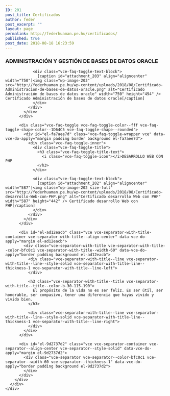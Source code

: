 ```yaml
---
ID: 201
post_title: Certificados
author: feder
post_excerpt: ""
layout: page
permalink: http://federhuaman.pe.hu/certificados/
published: true
post_date: 2018-08-18 16:23:59
---
```

<!--vcv no format-->

<div class="vce-row-container">
  <div id="el-1faa1f1b" class="vce-row vce-row--col-gap-30 vce-row-columns--top vce-row-content--top" data-vce-do-apply="all el-1faa1f1b">
    <div class="vce-row-content" data-vce-element-content="true">
      <div id="el-55180c86" class="vce-col vce-col--md-100p vce-col--xs-1 vce-col--xs-last vce-col--xs-first vce-col--sm-last vce-col--sm-first vce-col--md-last vce-col--lg-last vce-col--xl-last vce-col--md-first vce-col--lg-first vce-col--xl-first" data-vce-do-apply="background border el-55180c86">
        <div class="vce-col-inner" data-vce-element-content="true" data-vce-do-apply="padding margin el-55180c86">
        </div>
      </div>
    </div>
  </div>
</div>

<div class="vce-row-container">
  <div id="el-64bdf391" class="vce-row vce-row--col-gap-30 container vce-row-columns--top vce-row-content--top" data-vce-do-apply="all el-64bdf391">
    <div class="vce-row-content" data-vce-element-content="true">
      <div id="el-812ed79f" class="vce-col vce-col--md-100p vce-col--xs-1 vce-col--xs-last vce-col--xs-first vce-col--sm-last vce-col--sm-first vce-col--md-last vce-col--lg-last vce-col--xl-last vce-col--md-first vce-col--lg-first vce-col--xl-first container" data-vce-do-apply="background border el-812ed79f">
        <div class="vce-col-inner" data-vce-element-content="true" data-vce-do-apply="padding margin el-812ed79f">
          <div class="vce-faq-toggle vce-faq-toggle-color--fff vce-faq-toggle-shape-color--1D64C5 vce-faq-toggle-shape--rounded">
            <div id="el-6439ce80" class="vce-faq-toggle-wrapper vce" data-vce-do-apply="margin padding border background el-6439ce80">
              <div class="vce-faq-toggle-inner">
                <div class="vce-faq-toggle-title">
                  <h3 class="vce-faq-toggle-title-text">
                    <i class="vce-faq-toggle-icon"></i>ADMINISTRACIÓN Y GESTIÓN DE BASES DE DATOS ORACLE
                  </h3>
                </div>
                
                <div class="vce-faq-toggle-text-block">
                  [caption id="attachment_203" align="aligncenter" width="750"]<img class="wp-image-203" src="http://federhuaman.pe.hu/wp-content/uploads/2018/08/Certificado-Administracion-de-bases-de-datos-oracle.png" alt="Certificado Administración de bases de datos oracle" width="750" height="494" /> Certificado Administración de bases de datos oracle[/caption]
                </div>
              </div>
            </div>
          </div>
          
          <div class="vce-faq-toggle vce-faq-toggle-color--fff vce-faq-toggle-shape-color--1D64C5 vce-faq-toggle-shape--rounded">
            <div id="el-fa7aee7d" class="vce-faq-toggle-wrapper vce" data-vce-do-apply="margin padding border background el-fa7aee7d">
              <div class="vce-faq-toggle-inner">
                <div class="vce-faq-toggle-title">
                  <h3 class="vce-faq-toggle-title-text">
                    <i class="vce-faq-toggle-icon"></i>DESARROLLO WEB CON PHP
                  </h3>
                </div>
                
                <div class="vce-faq-toggle-text-block">
                  [caption id="attachment_202" align="aligncenter" width="587"]<img class="wp-image-202 size-full" src="http://federhuaman.pe.hu/wp-content/uploads/2018/08/Certificado-desarrollo-Web-con-PHP.png" alt="Certificado desarrollo Web con PHP" width="587" height="442" /> Certificado desarrollo Web con PHP[/caption]
                </div>
              </div>
            </div>
          </div>
          
          <div id="el-ad12eacb" class="vce vce-separator-with-title-container vce-separator-with-title--align-center" data-vce-do-apply="margin el-ad12eacb">
            <div class="vce-separator-with-title vce-separator-with-title--color-bfc0c1 vce-separator-with-title--width-60" data-vce-do-apply="border padding background el-ad12eacb">
              <div class="vce-separator-with-title--line vce-separator-with-title--line--style-solid vce-separator-with-title-line--thickness-1 vce-separator-with-title--line-left">
              </div>
              
              <h3 class="vce-separator-with-title--title vce-separator-with-title--title--color-b-30-115-190">
                El propósito de la vida no es ser feliz. Es ser útil, ser honorable, ser compasivo, tener una diferencia que hayas vivido y vivido bien.
              </h3>
              
              <div class="vce-separator-with-title--line vce-separator-with-title--line--style-solid vce-separator-with-title-line--thickness-1 vce-separator-with-title--line-right">
              </div>
            </div>
          </div>
          
          <div id="el-9d2737d2" class="vce vce-separator-container vce-separator--align-center vce-separator--style-solid" data-vce-do-apply="margin el-9d2737d2">
            <div class="vce-separator vce-separator--color-bfc0c1 vce-separator--width-60 vce-separator--thickness-1" data-vce-do-apply="border padding background el-9d2737d2">
            </div>
          </div>
        </div>
      </div>
    </div>
  </div>
</div>

<!--vcv no format-->